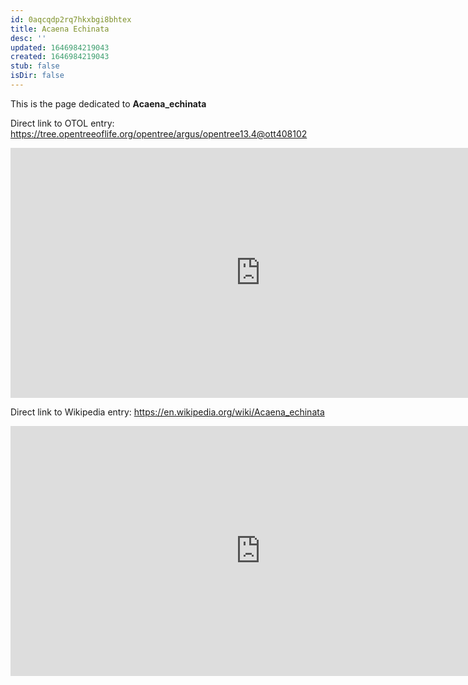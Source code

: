 ```yaml
---
id: 0aqcqdp2rq7hkxbgi8bhtex
title: Acaena Echinata
desc: ''
updated: 1646984219043
created: 1646984219043
stub: false
isDir: false
---
```

This is the page dedicated to **Acaena_echinata**


Direct link to OTOL entry: https://tree.opentreeoflife.org/opentree/argus/opentree13.4@ott408102



<html>
    <body>
    <iframe src="https://tree.opentreeoflife.org/opentree/argus/opentree13.4@ott408102"
    width="800" height="400" frameborder="0" allowfullscreen> </iframe>
    </body>
</html>
    


Direct link to Wikipedia entry: https://en.wikipedia.org/wiki/Acaena_echinata



<html>
    <body>
    <iframe src="https://en.wikipedia.org/wiki/Acaena_echinata"
    width="800" height="400" frameborder="0" allowfullscreen> </iframe>
    </body>
</html>
    
